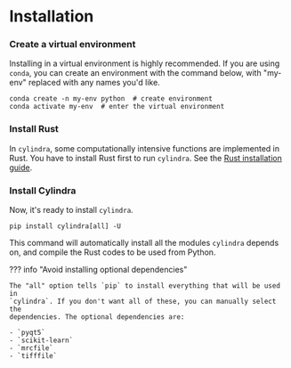 # Installation

### Create a virtual environment

Installing in a virtual environment is highly recommended.
If you are using `conda`, you can create an environment with the command below, with
"my-env" replaced with any names you'd like.

```shell
conda create -n my-env python  # create environment
conda activate my-env  # enter the virtual environment
```

### Install Rust

In `cylindra`, some computationally intensive functions are implemented in Rust.
You have to install Rust first to run `cylindra`. See the [Rust installation guide](https://www.rust-lang.org/tools/install).

### Install Cylindra

Now, it's ready to install `cylindra`.

```shell
pip install cylindra[all] -U
```

This command will automatically install all the modules `cylindra` depends on, and
compile the Rust codes to be used from Python.

??? info "Avoid installing optional dependencies"

    The "all" option tells `pip` to install everything that will be used in
    `cylindra`. If you don't want all of these, you can manually select the
    dependencies. The optional dependencies are:

    - `pyqt5`
    - `scikit-learn`
    - `mrcfile`
    - `tifffile`
